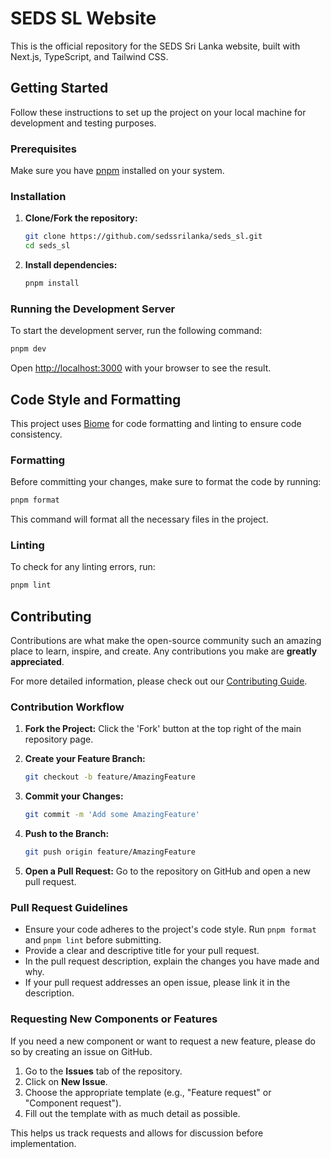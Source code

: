 # SEDS SL Website

This is the official repository for the SEDS Sri Lanka website, built with Next.js, TypeScript, and Tailwind CSS.

## Getting Started

Follow these instructions to set up the project on your local machine for development and testing purposes.

### Prerequisites

Make sure you have [pnpm](https://pnpm.io/installation) installed on your system.

### Installation

1. **Clone/Fork the repository:**

    ```bash
    git clone https://github.com/sedssrilanka/seds_sl.git
    cd seds_sl
    ```

2. **Install dependencies:**

    ```bash
    pnpm install
    ```

### Running the Development Server

To start the development server, run the following command:

```bash
pnpm dev
```

Open [http://localhost:3000](http://localhost:3000) with your browser to see the result.

## Code Style and Formatting

This project uses [Biome](https://biomejs.dev/) for code formatting and linting to ensure code consistency.

### Formatting

Before committing your changes, make sure to format the code by running:

```bash
pnpm format
```

This command will format all the necessary files in the project.

### Linting

To check for any linting errors, run:

```bash
pnpm lint
```

## Contributing

Contributions are what make the open-source community such an amazing place to learn, inspire, and create. Any contributions you make are **greatly appreciated**.

For more detailed information, please check out our [Contributing Guide](.github/CONTRIBUTING.md).

### Contribution Workflow

1. **Fork the Project:** Click the 'Fork' button at the top right of the main repository page.
2. **Create your Feature Branch:**

    ```bash
    git checkout -b feature/AmazingFeature
    ```

3. **Commit your Changes:**

    ```bash
    git commit -m 'Add some AmazingFeature'
    ```

4. **Push to the Branch:**

    ```bash
    git push origin feature/AmazingFeature
    ```

5. **Open a Pull Request:** Go to the repository on GitHub and open a new pull request.

### Pull Request Guidelines

- Ensure your code adheres to the project's code style. Run `pnpm format` and `pnpm lint` before submitting.
- Provide a clear and descriptive title for your pull request.
- In the pull request description, explain the changes you have made and why.
- If your pull request addresses an open issue, please link it in the description.

### Requesting New Components or Features

If you need a new component or want to request a new feature, please do so by creating an issue on GitHub.

1. Go to the **Issues** tab of the repository.
2. Click on **New Issue**.
3. Choose the appropriate template (e.g., "Feature request" or "Component request").
4. Fill out the template with as much detail as possible.

This helps us track requests and allows for discussion before implementation.
